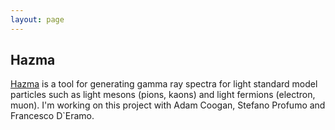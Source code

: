 ```yaml
---
layout: page
---
```


Hazma
-----
[Hazma](https://github.com/LoganAMorrison/Hazma) is a tool for generating gamma ray spectra for light standard model particles such as light mesons (pions, kaons) and light fermions (electron, muon). I'm working on this project with Adam Coogan, Stefano Profumo and Francesco D`Eramo.
